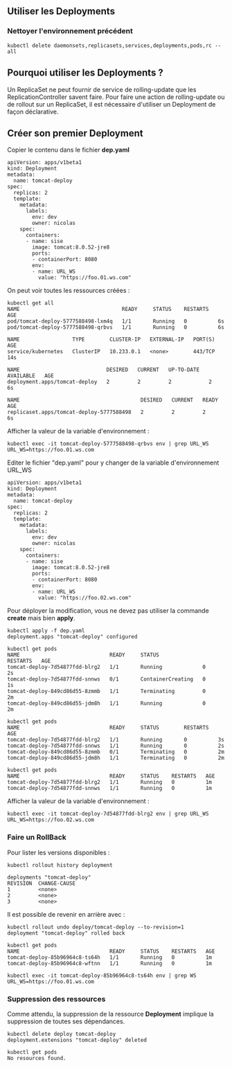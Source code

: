 ## Utiliser les Deployments

### Nettoyer l'environnement précédent

`kubectl delete daemonsets,replicasets,services,deployments,pods,rc --all`

## Pourquoi utiliser les Deployments ?

Un ReplicaSet ne peut fournir de service de rolling-update que les ReplicationController savent faire.
Pour faire une action de rolling-update ou de rollout sur un ReplicaSet, il est nécessaire d'utiliser un Deployment de façon déclarative.

## Créer son premier Deployment

Copier le contenu dans le fichier **dep.yaml**

```
apiVersion: apps/v1beta1
kind: Deployment
metadata:
  name: tomcat-deploy
spec:
  replicas: 2
  template:
    metadata:
      labels:
        env: dev
        owner: nicolas
    spec:
      containers:
      - name: sise
        image: tomcat:8.0.52-jre8
        ports:
        - containerPort: 8080
        env:
        - name: URL_WS
          value: "https://foo.01.ws.com"
```

On peut voir toutes les ressources créées :

```
kubectl get all
NAME                                 READY     STATUS    RESTARTS   AGE
pod/tomcat-deploy-5777588498-lxm4q   1/1       Running   0          6s
pod/tomcat-deploy-5777588498-qrbvs   1/1       Running   0          6s

NAME                 TYPE        CLUSTER-IP   EXTERNAL-IP   PORT(S)   AGE
service/kubernetes   ClusterIP   10.233.0.1   <none>        443/TCP   14s

NAME                            DESIRED   CURRENT   UP-TO-DATE   AVAILABLE   AGE
deployment.apps/tomcat-deploy   2         2         2            2           6s

NAME                                       DESIRED   CURRENT   READY     AGE
replicaset.apps/tomcat-deploy-5777588498   2         2         2         6s
```

Afficher la valeur de la variable d'environnement :

```
kubectl exec -it tomcat-deploy-5777588498-qrbvs env | grep URL_WS
URL_WS=https://foo.01.ws.com
```


Editer le fichier "dep.yaml" pour y changer de la variable d'environnement URL_WS

```
apiVersion: apps/v1beta1
kind: Deployment
metadata:
  name: tomcat-deploy
spec:
  replicas: 2
  template:
    metadata:
      labels:
        env: dev
        owner: nicolas
    spec:
      containers:
      - name: sise
        image: tomcat:8.0.52-jre8
        ports:
        - containerPort: 8080
        env:
        - name: URL_WS
          value: "https://foo.02.ws.com"
```

Pour déployer la modification, vous ne devez pas utiliser la commande **create** mais bien **apply**.

```
kubectl apply -f dep.yaml
deployment.apps "tomcat-deploy" configured

kubectl get pods
NAME                             READY     STATUS              RESTARTS   AGE
tomcat-deploy-7d54877fdd-blrg2   1/1       Running             0          2s
tomcat-deploy-7d54877fdd-snnws   0/1       ContainerCreating   0          1s
tomcat-deploy-849cd86d55-8zmmb   1/1       Terminating         0          2m
tomcat-deploy-849cd86d55-jdm8h   1/1       Running             0          2m

kubectl get pods
NAME                             READY     STATUS        RESTARTS   AGE
tomcat-deploy-7d54877fdd-blrg2   1/1       Running       0          3s
tomcat-deploy-7d54877fdd-snnws   1/1       Running       0          2s
tomcat-deploy-849cd86d55-8zmmb   0/1       Terminating   0          2m
tomcat-deploy-849cd86d55-jdm8h   1/1       Terminating   0          2m

kubectl get pods
NAME                             READY     STATUS    RESTARTS   AGE
tomcat-deploy-7d54877fdd-blrg2   1/1       Running   0          1m
tomcat-deploy-7d54877fdd-snnws   1/1       Running   0          1m
```

Afficher la valeur de la variable d'environnement :

```
kubectl exec -it tomcat-deploy-7d54877fdd-blrg2 env | grep URL_WS
URL_WS=https://foo.02.ws.com
```

### Faire un RollBack

Pour lister les versions disponibles :

```
kubectl rollout history deployment

deployments "tomcat-deploy"
REVISION  CHANGE-CAUSE
1         <none>
2         <none>
3         <none>
```

Il est possible de revenir en arrière avec :

```
kubectl rollout undo deploy/tomcat-deploy --to-revision=1
deployment "tomcat-deploy" rolled back

kubectl get pods
NAME                             READY     STATUS    RESTARTS   AGE
tomcat-deploy-85b96964c8-ts64h   1/1       Running   0          1m
tomcat-deploy-85b96964c8-wftnn   1/1       Running   0          1m

kubectl exec -it tomcat-deploy-85b96964c8-ts64h env | grep WS
URL_WS=https://foo.01.ws.com
```

### Suppression des ressources

Comme attendu, la suppression de la ressource **Deployment** implique la suppression de toutes ses dépendances.

```
kubectl delete deploy tomcat-deploy
deployment.extensions "tomcat-deploy" deleted

kubectl get pods
No resources found.
```






